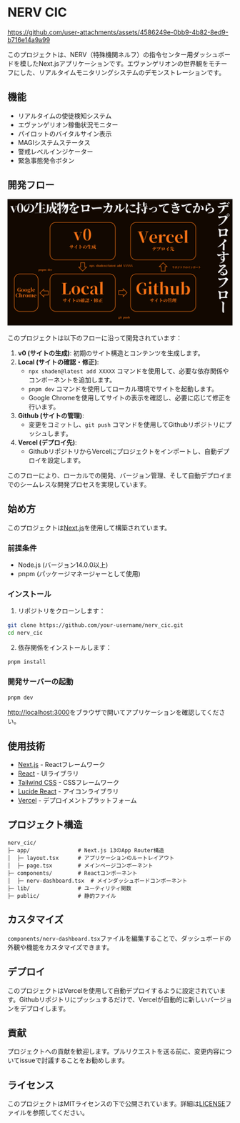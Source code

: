 # NERV CIC


https://github.com/user-attachments/assets/4586249e-0bb9-4b82-8ed9-b716e14a9a99

このプロジェクトは、NERV（特殊機関ネルフ）の指令センター用ダッシュボードを模したNext.jsアプリケーションです。エヴァンゲリオンの世界観をモチーフにした、リアルタイムモニタリングシステムのデモンストレーションです。

## 機能

- リアルタイムの使徒検知システム
- エヴァンゲリオン稼働状況モニター
- パイロットのバイタルサイン表示
- MAGIシステムステータス
- 警戒レベルインジケーター
- 緊急事態発令ボタン

## 開発フロー

![](docs/flow.png)

このプロジェクトは以下のフローに沿って開発されています：

1. **v0 (サイトの生成)**: 初期のサイト構造とコンテンツを生成します。
2. **Local (サイトの確認・修正)**: 
   - `npx shaden@latest add XXXXX` コマンドを使用して、必要な依存関係やコンポーネントを追加します。
   - `pnpm dev` コマンドを使用してローカル環境でサイトを起動します。
   - Google Chromeを使用してサイトの表示を確認し、必要に応じて修正を行います。
3. **Github (サイトの管理)**:
   - 変更をコミットし、`git push` コマンドを使用してGithubリポジトリにプッシュします。
4. **Vercel (デプロイ先)**:
   - GithubリポジトリからVercelにプロジェクトをインポートし、自動デプロイを設定します。

このフローにより、ローカルでの開発、バージョン管理、そして自動デプロイまでのシームレスな開発プロセスを実現しています。

## 始め方

このプロジェクトは[Next.js](https://nextjs.org/)を使用して構築されています。

### 前提条件

- Node.js (バージョン14.0.0以上)
- pnpm (パッケージマネージャーとして使用)

### インストール

1. リポジトリをクローンします：

```bash
git clone https://github.com/your-username/nerv_cic.git
cd nerv_cic
```

2. 依存関係をインストールします：

```bash
pnpm install
```

### 開発サーバーの起動

```bash
pnpm dev
```

[http://localhost:3000](http://localhost:3000)をブラウザで開いてアプリケーションを確認してください。

## 使用技術

- [Next.js](https://nextjs.org/) - Reactフレームワーク
- [React](https://reactjs.org/) - UIライブラリ
- [Tailwind CSS](https://tailwindcss.com/) - CSSフレームワーク
- [Lucide React](https://lucide.dev/) - アイコンライブラリ
- [Vercel](https://vercel.com/) - デプロイメントプラットフォーム

## プロジェクト構造

```
nerv_cic/
├─ app/               # Next.js 13のApp Router構造
│  ├─ layout.tsx      # アプリケーションのルートレイアウト
│  ├─ page.tsx        # メインページコンポーネント
├─ components/        # Reactコンポーネント
│  ├─ nerv-dashboard.tsx  # メインダッシュボードコンポーネント
├─ lib/               # ユーティリティ関数
├─ public/            # 静的ファイル
```

## カスタマイズ

`components/nerv-dashboard.tsx`ファイルを編集することで、ダッシュボードの外観や機能をカスタマイズできます。

## デプロイ

このプロジェクトはVercelを使用して自動デプロイするように設定されています。Githubリポジトリにプッシュするだけで、Vercelが自動的に新しいバージョンをデプロイします。

## 貢献

プロジェクトへの貢献を歓迎します。プルリクエストを送る前に、変更内容についてissueで討議することをお勧めします。

## ライセンス

このプロジェクトはMITライセンスの下で公開されています。詳細は[LICENSE](LICENSE)ファイルを参照してください。
